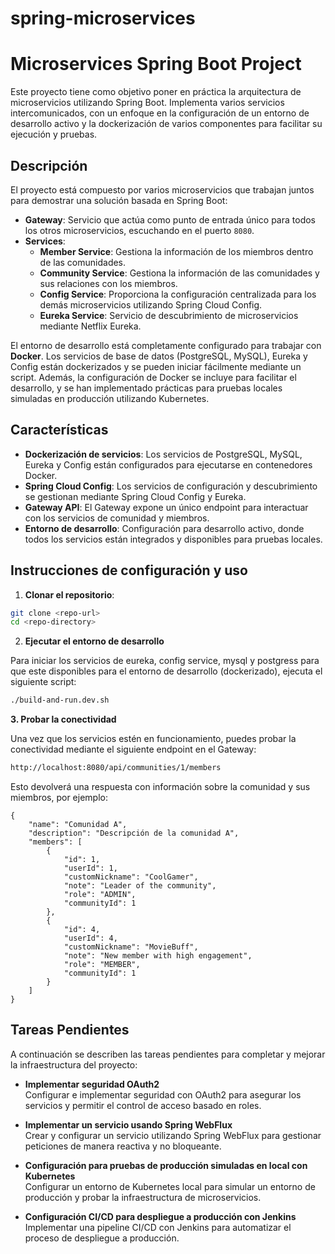 # spring-microservices
# Microservices Spring Boot Project

Este proyecto tiene como objetivo poner en práctica la arquitectura de microservicios utilizando Spring Boot. Implementa varios servicios intercomunicados, con un enfoque en la configuración de un entorno de desarrollo activo y la dockerización de varios componentes para facilitar su ejecución y pruebas.

## Descripción

El proyecto está compuesto por varios microservicios que trabajan juntos para demostrar una solución basada en Spring Boot:

- **Gateway**: Servicio que actúa como punto de entrada único para todos los otros microservicios, escuchando en el puerto `8080`.
- **Services**:
    - **Member Service**: Gestiona la información de los miembros dentro de las comunidades.
    - **Community Service**: Gestiona la información de las comunidades y sus relaciones con los miembros.
    - **Config Service**: Proporciona la configuración centralizada para los demás microservicios utilizando Spring Cloud Config.
    - **Eureka Service**: Servicio de descubrimiento de microservicios mediante Netflix Eureka.

El entorno de desarrollo está completamente configurado para trabajar con **Docker**. Los servicios de base de datos (PostgreSQL, MySQL), Eureka y Config están dockerizados y se pueden iniciar fácilmente mediante un script. Además, la configuración de Docker se incluye para facilitar el desarrollo, y se han implementado prácticas para pruebas locales simuladas en producción utilizando Kubernetes.

## Características

- **Dockerización de servicios**: Los servicios de PostgreSQL, MySQL, Eureka y Config están configurados para ejecutarse en contenedores Docker.
- **Spring Cloud Config**: Los servicios de configuración y descubrimiento se gestionan mediante Spring Cloud Config y Eureka.
- **Gateway API**: El Gateway expone un único endpoint para interactuar con los servicios de comunidad y miembros.
- **Entorno de desarrollo**: Configuración para desarrollo activo, donde todos los servicios están integrados y disponibles para pruebas locales.

## Instrucciones de configuración y uso

1. **Clonar el repositorio**:
```bash
git clone <repo-url>
cd <repo-directory>
```

2. **Ejecutar el entorno de desarrollo**

Para iniciar los servicios de eureka, config service, mysql y postgress para que este disponibles para el entorno de desarrollo (dockerizado), ejecuta el siguiente script:

```bash
./build-and-run.dev.sh
```
**3. Probar la conectividad**

Una vez que los servicios estén en funcionamiento, puedes probar la conectividad mediante el siguiente endpoint en el Gateway:

```bash
http://localhost:8080/api/communities/1/members
```
Esto devolverá una respuesta con información sobre la comunidad y sus miembros, por ejemplo:

```
{
    "name": "Comunidad A",
    "description": "Descripción de la comunidad A",
    "members": [
        {
            "id": 1,
            "userId": 1,
            "customNickname": "CoolGamer",
            "note": "Leader of the community",
            "role": "ADMIN",
            "communityId": 1
        },
        {
            "id": 4,
            "userId": 4,
            "customNickname": "MovieBuff",
            "note": "New member with high engagement",
            "role": "MEMBER",
            "communityId": 1
        }
    ]
}
```

## Tareas Pendientes

A continuación se describen las tareas pendientes para completar y mejorar la infraestructura del proyecto:

- **Implementar seguridad OAuth2**  
  Configurar e implementar seguridad con OAuth2 para asegurar los servicios y permitir el control de acceso basado en roles.

- **Implementar un servicio usando Spring WebFlux**  
  Crear y configurar un servicio utilizando Spring WebFlux para gestionar peticiones de manera reactiva y no bloqueante.

- **Configuración para pruebas de producción simuladas en local con Kubernetes**  
  Configurar un entorno de Kubernetes local para simular un entorno de producción y probar la infraestructura de microservicios.

- **Configuración CI/CD para despliegue a producción con Jenkins**  
  Implementar una pipeline CI/CD con Jenkins para automatizar el proceso de despliegue a producción.
